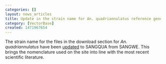 ```yaml
---
categories: []
layout: news_articles
title: Update in the strain name for An. quadriannulatus reference genome
category: [VectorBase]
created: 1471967654
---
```

The strain name for the files in the download section for <i>An. quadriannulatus</i> have been <a href="/organisms/anopheles-quadriannulatus">updated</a> to SANGQUA from SANGWE. This brings the nomenclature used on the site into line with the most recent scientific literature. 
